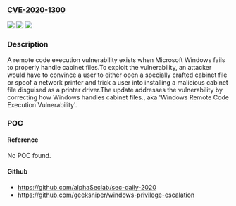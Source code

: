 ### [CVE-2020-1300](https://cve.mitre.org/cgi-bin/cvename.cgi?name=CVE-2020-1300)
![](https://img.shields.io/static/v1?label=Product&message=Windows%2010%20Version%202004%20for%20ARM64-based%20Systems&color=blue)
![](https://img.shields.io/static/v1?label=Version&message=n%2Fa&color=blue)
![](https://img.shields.io/static/v1?label=Vulnerability&message=Remote%20Code%20Execution&color=brighgreen)

### Description

A remote code execution vulnerability exists when Microsoft Windows fails to properly handle cabinet files.To exploit the vulnerability, an attacker would have to convince a user to either open a specially crafted cabinet file or spoof a network printer and trick a user into installing a malicious cabinet file disguised as a printer driver.The update addresses the vulnerability by correcting how Windows handles cabinet files., aka 'Windows Remote Code Execution Vulnerability'.

### POC

#### Reference
No POC found.

#### Github
- https://github.com/alphaSeclab/sec-daily-2020
- https://github.com/geeksniper/windows-privilege-escalation


